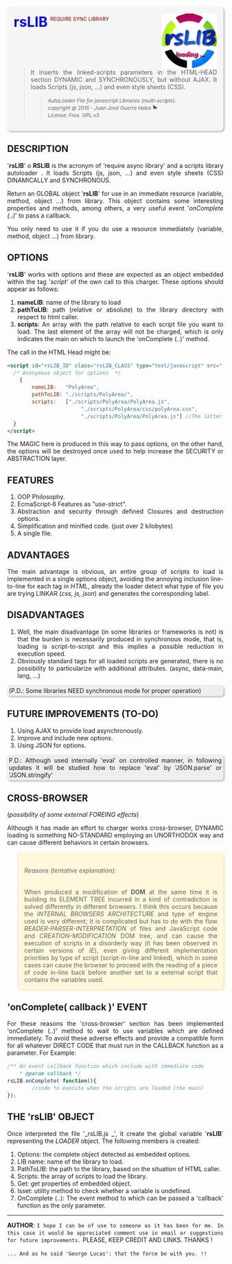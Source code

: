 <script type="text/javascript"> document.getElementsByTagName('title')[0].innerHTML='rsLIB - by GuerraTron'; </script>
<style type="text/css">
  body{text-align:justify;}
	#intro{background:whiteSmoke; color:#333333; border-radius:8px; box-shadow:2px 2px 4px darkGray; padding:15px;}
	#intro span{float:left; font-size:xx-large; font-weight:bolder; color:blue;}
	#intro sub{float:left; color:maroon; margin:6px;}
	#intro img{float:right;}
	#intro blockquote{clear:both;}
	#intro #torotron{float:none; max-height:1em;}
	.PD{background:#EEEEEE; padding:4px; border-radius:6px; box-shadow: 2px 2px 4px darkGray;}
	.comment{background:cornSilk; padding:14px; border-radius:6px; box-shadow: 2px 2px 4px navajoWhite;}
</style>

<div id="intro">
<span>rsLIB</span> <sub>REQUIRE SYNC LIBRARY</sub>
	<img src="img/rsLIB_logo.png" alt="logo rsLIB" title="rsLIB" />
	<blockquote>
	It Inserts the linked-scripts parameters in the HTML-HEAD section DYNAMIC and SYNCHRONOUSLY, but without AJAX.  
	It loads Scripts (js, json, ...) and even style sheets (CSS).
	<blockquote>
	<cite><small>AutoLoader File for javascript Libraries (multi-scripts).<br />
	copyright @ 2015 - Juan José Guerra Haba <dinertron@gmail.com> <img id="torotron" src="img/torotron_logo.png" alt="torotron" title="guerraTron" /><br /> 
	License: Free. GPL.v3</small></cite>
	</blockquote>
	</blockquote>
</div>

DESCRIPTION
-----------
'__rsLIB__' o __RSLIB__ is the acronym of 'require async library' and a scripts library autoloader . It loads Scripts (js, json, ...) and even style sheets (CSS) DINAMICALLY and SYNCHRONOUS.  

Return an GLOBAL object '__rsLIB__' for use in an immediate resource (variable, method, object ...) from library. This object contains some interesting properties and methods, among others, a very useful event '*onComplete (..)*' to pass a callback.

You only need to use it if you do use a resource immediately (variable, method, object ...) from library.

OPTIONS
-------
'__rsLIB__' works with options and these are expected as an object embedded within the tag '*script*' of the own call to this charger. These options should appear as follows:
 1. __nameLIB__: name of the library to load
 2. __pathToLIB__: path (relative or absolute) to the library directory with respect to html caller.
 3. __scripts__: An array with the path relative to each script file you want to load. The last element of the array will not be charged, which is only indicates the main on which to launch the 'onComplete (..)' method.

The call in the HTML Head might be:
````html
<script id="rsLIB_ID" class="rsLIB_CLASS" type="text/javascript" src="./scripts/rsLIB.js">
  /* Anonymous object for options  */
	{
		nameLIB:   "PolyArea",
		pathToLIB: "./scripts/PolyArea/",
		scripts:   ["./scripts/PolyArea/PolyArea.js",
						"./scripts/PolyArea/css/polyArea.css",
						"./scripts/PolyArea/PolyArea.js"] //The latter will not be loaded, only determines the event 'onComplete (..)'
  }
</script>
````

The MAGIC here is produced in this way to pass options, on the other hand, the options will be destroyed once used to help increase the SECURITY or ABSTRACTION layer.

FEATURES
--------
 1. OOP Philosophy. 
 2. EcmaScript-6 Features  as "use-strict". 
 3. Abstraction and security through defined Closures and destruction options. 
 4. Simplification and minified code. (just over 2 kilobytes) 
 5. A single file.

ADVANTAGES
----------
The main advantage is obvious, an entire group of scripts to load is implemented in a single options object, avoiding the annoying inclusion line-to-line for each tag in *HTML*, already the loader detect what type of file you are trying LINKAR (*css, js, json*) and generates the corresponding label.

DISADVANTAGES
-------------
 1. Well, the main disadvantage (in some libraries or frameworks is not) is that the burden is necessarily produced in synchronous mode, that is, loading is script-to-script and this implies a possible reduction in execution speed.
 2. Obviously standard tags for all loaded scripts are generated, there is no possibility to particularize with additional attributes. (async, data-main, lang, ...)
 <p class="PD">(P.D.: Some libraries NEED synchronous mode for proper operation)</p>

FUTURE IMPROVEMENTS (TO-DO)
---------------------------
 1. Using AJAX to provide load asynchronously.
 2. Improve and include new options.
 3. Using JSON for options. 
 <p class="PD">P.D.: Although used internally 'eval' on controlled manner, in following updates  it will be studied how to replace 'eval' by 'JSON.parse' or 'JSON.stringify'<p>

CROSS-BROWSER
-------------
(*possibility of some external FOREING effects*)  

Although it has made an effort to charger works cross-browser, DYNAMIC loading is something NO-STANDARD employing an UNORTHODOX way and can cause different behaviors in certain browsers.

<blockquote class="comment">
	<h6>Reasons (tentative explanation):</h6>
	When produced a modification of <b>DOM</b> at the same time it is building its ELEMENT TREE incurred in a kind 
	of contradiction is solved differently in different browsers.  
	I think this occurs because the <i>INTERNAL BROWSERS ARCHITECTURE</i> and type of engine used is very different; 
	It is complicated but has to do with the flow <i>READER-PARSER-INTERPRETATION</i> of files and JavaScript code and 
	<i>CREATION-MODIFICATION</i> DOM tree, and can cause the execution of scripts in a disorderly way (it has been 
	observed in certain versions of <i>IE</i>), even giving different implementation priorities by type of script 
	(script-in-line and linked), which in some cases can cause the browser to proceed with the reading of a piece of 
	code in-line back before another set to a external script that contains the variables used.
</blockquote>

'onComplete( callback )' EVENT
------------------------------
For these reasons the 'cross-browser' section has been implemented 'onComplete (..)' method to wait to use variables which are defined immediately.
To avoid these adverse effects and provide a compatible form for all whatever DIRECT CODE that must run in the CALLBACK function as a parameter. For Example:
````javascript
/** An event callback function which include with immediate code
	* @param callback */
rsLIB.onComplete( function(){
		//code to execute when the scripts are loaded (the main)
});
````

THE 'rsLIB' OBJECT
------------------
Once interpreted the file '_rsLIB.js _', it create the global variable '__rsLIB__' representing the *LOADER* object. The following members is created:
 1. Options: the  complete object detected as embedded options.
 2. LIB name: name of the library to load.
 3. PathToLIB: the path to the library, based on the situation of HTML caller.
 4. Scripts: the array of scripts to load the library.
 5. Get: get properties of embedded object.
 6. Isset: utility method to check whether a variable is undefined.
 7. OnComplete (..): The event method to which can be passed a 'callback' function as the only parameter.
  
	
  --------------------
  
 __AUTHOR__: `I hope I can be of use to someone as it has been for me. In this case it would be appreciated comment use in email or suggestions for future improvements.`
 PLEASE, KEEP CREDIT AND LINKS. THANKS !

 `... And as he said 'George Lucas': that the force be with you. !!`